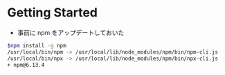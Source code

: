 # Getting Started
* 事前に npm をアップデートしておいた

```bash
$npm install -g npm
/usr/local/bin/npm -> /usr/local/lib/node_modules/npm/bin/npm-cli.js
/usr/local/bin/npx -> /usr/local/lib/node_modules/npm/bin/npx-cli.js
+ npm@6.13.4
```
